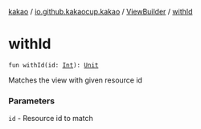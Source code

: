 [kakao](../../index.md) / [io.github.kakaocup.kakao](../index.md) / [ViewBuilder](index.md) / [withId](./with-id.md)

# withId

`fun withId(id: `[`Int`](https://kotlinlang.org/api/latest/jvm/stdlib/kotlin/-int/index.html)`): `[`Unit`](https://kotlinlang.org/api/latest/jvm/stdlib/kotlin/-unit/index.html)

Matches the view with given resource id

### Parameters

`id` - Resource id to match